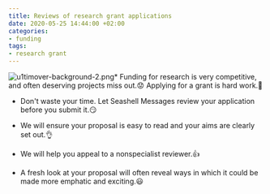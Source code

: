 ```yaml
---
title: Reviews of research grant applications
date: 2020-05-25 14:44:00 +02:00
categories:
- funding
tags:
- research grant
---
```


![u1timover-background-2.png](/uploads/u1timover-background-2.png)\* Funding for research is very competitive, and often deserving projects miss out.😟 Applying for a grant is hard work.🧐

* Don't waste your time. Let Seashell Messages review your application before you submit it.😏

* We will ensure your proposal is easy to read and your aims are clearly set out.👌

* We will help you appeal to a nonspecialist reviewer.👍

* A fresh look at your proposal will often reveal ways in which it could be made more emphatic and exciting.😃
